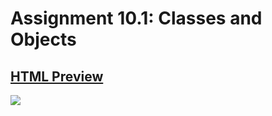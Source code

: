 # Assignment 10.1: Classes and Objects
## [HTML Preview](https://htmlpreview.github.io/?https://github.com/Dalmontron05/csc102-projects/blob/main/sus-o-metrics/index.html) 

![](https://i.imgur.com/0Ngetdx.png)